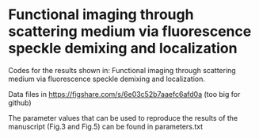 # Functional imaging through scattering medium via fluorescence speckle demixing and localization

Codes for the results shown in: Functional imaging through scattering medium via fluorescence speckle demixing and localization. 

Data files in https://figshare.com/s/6e03c52b7aaefc6afd0a (too big for github)

The parameter values that can be used to reproduce the results of the manuscript (Fig.3 and Fig.5) can be found in parameters.txt
